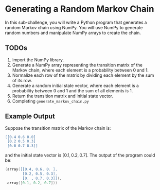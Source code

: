# Generating a Random Markov Chain

In this sub-challenge, you will write a Python program that generates a random Markov chain using NumPy. You will use NumPy to generate random numbers and manipulate NumPy arrays to create the chain.

## TODOs

1. Import the NumPy library.
2. Generate a NumPy array representing the transition matrix of the Markov chain, where each element is a probability between 0 and 1.
3. Normalize each row of the matrix by dividing each element by the sum of its row.
4. Generate a random initial state vector, where each element is a probability between 0 and 1 and the sum of all elements is 1.
5. Return the transition matrix and initial state vector.
6. Completing `generate_markov_chain.py`

## Example Output

Suppose the transition matrix of the Markov chain is:

```lua
[[0.4 0.6 0.0]
 [0.2 0.5 0.3]
 [0.0 0.7 0.3]]
```

and the initial state vector is $[0.1, 0.2, 0.7]$. The output of the program could be:

```lua
(array([[0.4, 0.6, 0. ],
        [0.2, 0.5, 0.3],
        [0. , 0.7, 0.3]]),
 array([0.1, 0.2, 0.7]))
```

